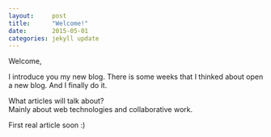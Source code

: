 ```yaml
---
layout:     post
title:      "Welcome!"
date:       2015-05-01
categories: jekyll update
---
```


Welcome,

I introduce you my new blog.
There is some weeks that I thinked about open a new blog. And I finally do it.

What articles will talk about?  
Mainly about web technologies and collaborative work.

First real article soon :)